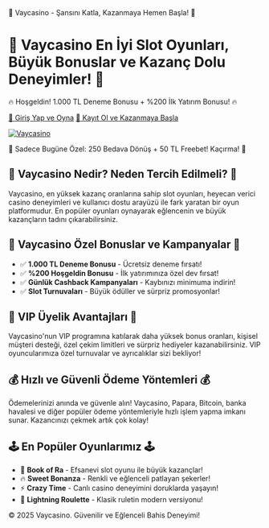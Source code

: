 <div class="header">🎰 Vaycasino - Şansını Katla, Kazanmaya Hemen Başla! 🎰</div>
<div class="container">
    <h1>🌟 Vaycasino En İyi Slot Oyunları, Büyük Bonuslar ve Kazanç Dolu Deneyimler! 🌟</h1>
    <p class="bonus-info">🔥 Hoşgeldin! 1.000 TL Deneme Bonusu + %200 İlk Yatırım Bonusu! 🔥</p>
    <a href="https://heylink.me/denemebonusu2025" class="button">🔑 Giriş Yap ve Oyna</a>
    <a href="https://heylink.me/denemebonusu2025" class="button">🚀 Kayıt Ol ve Kazanmaya Başla</a><p>
      <a href="https://heylink.me/denemebonusu2025"><img src="https://camo.githubusercontent.com/e2561c6e5b23c3cbcd2d8ee70d554008c66cbe049e183da6ccd0b86592cb978a/68747470733a2f2f692e6962622e636f2f354b374b7336772f7a7a7a7a332e676966" alt="Vaycasino"></a> </p>
    <div class="promo-banner">🎁 Sadece Bugüne Özel: 250 Bedava Dönüş + 50 TL Freebet! Kaçırma! 🎁</div>
    <div class="content">
        <h2>🎲 Vaycasino Nedir? Neden Tercih Edilmeli? 🎲</h2>
        <p>Vaycasino, en yüksek kazanç oranlarına sahip slot oyunları, heyecan verici casino deneyimleri ve kullanıcı dostu arayüzü ile fark yaratan bir oyun platformudur. En popüler oyunları oynayarak eğlencenin ve büyük kazançların tadını çıkarabilirsiniz.</p>
        <h2>🎯 Vaycasino Özel Bonuslar ve Kampanyalar 🎯</h2>
        <ul>
            <li>✅ <strong>1.000 TL Deneme Bonusu</strong> - Ücretsiz deneme fırsatı!</li>
            <li>✅ <strong>%200 Hoşgeldin Bonusu</strong> - İlk yatırımınıza özel dev fırsat!</li>
            <li>✅ <strong>Günlük Cashback Kampanyaları</strong> - Kaybınızı minimuma indirin!</li>
            <li>✅ <strong>Slot Turnuvaları</strong> - Büyük ödüller ve sürpriz promosyonlar!</li>
        </ul>
        <h2>💎 VIP Üyelik Avantajları 💎</h2>
        <p>Vaycasino'nun VIP programına katılarak daha yüksek bonus oranları, kişisel müşteri desteği, özel çekim limitleri ve sürpriz hediyeler kazanabilirsiniz. VIP oyuncularımıza özel turnuvalar ve ayrıcalıklar sizi bekliyor!</p>
        <h2>💰 Hızlı ve Güvenli Ödeme Yöntemleri 💰</h2>
        <p>Ödemelerinizi anında ve güvenle alın! Vaycasino, Papara, Bitcoin, banka havalesi ve diğer popüler ödeme yöntemleriyle hızlı işlem yapma imkanı sunar. Kazancınızı çekmek artık çok kolay!</p>
        <h2>🕹️ En Popüler Oyunlarımız 🕹️</h2>
        <ul>
            <li>🎰 <strong>Book of Ra</strong> - Efsanevi slot oyunu ile büyük kazançlar!</li>
            <li>🔥 <strong>Sweet Bonanza</strong> - Renkli ve eğlenceli patlayan şekerler!</li>
            <li>⚡ <strong>Crazy Time</strong> - Canlı casino deneyimini doruklarda yaşayın!</li>
            <li>🎲 <strong>Lightning Roulette</strong> - Klasik ruletin modern versiyonu!</li>
        </ul>
    </div>
</div>
<div class="footer">© 2025 Vaycasino. Güvenilir ve Eğlenceli Bahis Deneyimi!</div>
